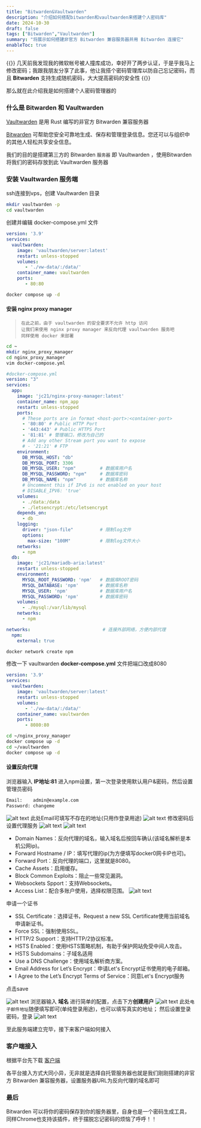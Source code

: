 ```yaml
---
title: "Bitwarden&Vaultwarden"
description: "介绍如何搭配bitwarden和vaultwarden来搭建个人密码库"
date: 2024-10-30
draft: false
tags: ["Bitwarden","Vaultwarden"]
summary: "将展示如何搭建非官方 Bitwarden 兼容服务器并用 Bitwarden 连接它"
enableToc: true
---
```


{{<lead>}}
几天前我发现我的微软帐号被人撞库成功，幸好开了两步认证，于是乎我马上修改密码；我跟我朋友分享了此事，他让我搭个密码管理库以防自己忘记密码，而且 **Bitwarden** 支持生成随机密码，大大提高密码的安全性
{{</lead>}}

那么就在此介绍我是如何搭建个人密码管理器的

### 什么是 Bitwarden 和 Vaultwarden
[Vaultwarden](https://github.com/dani-garcia/vaultwarden) 是用 Rust 编写的非官方 Bitwarden 兼容服务器

[Bitwarden](https://bitwarden.com/products/) 可帮助您安全可靠地生成、保存和管理登录信息。您还可以与组织中的其他人轻松共享安全信息。

我们的目的是搭建第三方的 Bitwarden `服务器` 即 Vaultwarden ，使用Bitwarden将我们的密码存放到此 Vaultwarden 服务器

### 安装 Vaultwarden 服务端
ssh连接到vps，创建 Vaultwarden 目录
```bash
mkdir vaultwarden -p
cd vaultwarden
```
创建并编辑 docker-compose.yml 文件
```yml
version: '3.9'
services:
  vaultwarden:
    image: 'vaultwarden/server:latest'
    restart: unless-stopped
    volumes:
       - './vw-data/:/data/'
    container_name: vaultwarden
    ports:
       - 80:80
```
```bash
docker compose up -d
```
#### 安装 nginx proxy manager
>     在此之前，由于 vaultwarden 的安全要求不允许 http 访问
>     让我们来使用 nginx proxy manager 来反向代理 vaultwarden 服务吧
>     同样使用 docker 来部署
```bash
cd ~
mkdir nginx_proxy_manager
cd nginx_proxy_manager
vim docker-compose.yml
```
```yml
#docker-compose.yml
version: "3"
services:
  app:
    image: 'jc21/nginx-proxy-manager:latest'
    container_name: npm_app
    restart: unless-stopped
    ports:
      # These ports are in format <host-port>:<container-port>
      - '80:80' # Public HTTP Port
      - '443:443' # Public HTTPS Port
      - '81:81' # 管理端口，修改为自己的
      # Add any other Stream port you want to expose
      # - '21:21' # FTP
    environment:
      DB_MYSQL_HOST: "db"
      DB_MYSQL_PORT: 3306
      DB_MYSQL_USER: "npm"         # 数据库用户名
      DB_MYSQL_PASSWORD: "npm"     # 数据库密码
      DB_MYSQL_NAME: "npm"         # 数据库名称
      # Uncomment this if IPv6 is not enabled on your host
      # DISABLE_IPV6: 'true'
    volumes:
      - ./data:/data
      - ./letsencrypt:/etc/letsencrypt
    depends_on:
      - db
    logging:
      driver: "json-file"          # 限制log文件
      options:
        max-size: "100M"           # 限制log文件大小
    networks:
      - npm
  db:
    image: 'jc21/mariadb-aria:latest'
    restart: unless-stopped
    environment:
      MYSQL_ROOT_PASSWORD: 'npm'   # 数据库ROOT密码
      MYSQL_DATABASE: 'npm'        # 数据库名称
      MYSQL_USER: 'npm'            # 数据库用户名
      MYSQL_PASSWORD: 'npm'        # 数据库密码
    volumes:
      - ./mysql:/var/lib/mysql
    networks:
      - npm

networks:                           # 连接外部网络，方便内部代理
  npm:
    external: true
```
```bash
docker network create npm
```
修改一下 vaultwarden **docker-compose.yml** 文件把端口改成8080
```yml
version: '3.9'
services:
  vaultwarden:
    image: 'vaultwarden/server:latest'
    restart: unless-stopped
    volumes:
       - './vw-data/:/data/'
    container_name: vaultwarden
    ports:
       - 8080:80
```
```bash
cd ~/nginx_proxy_manager
docker compose up -d
cd ~/vaultwarden
docker compose up -d
```
#### 设置反向代理
浏览器输入 **IP地址:81** 进入npm设置，第一次登录使用默认用户&密码，然后设置管理员密码
```bash
Email:    admin@example.com
Password: changeme
```
![alt text](changeuser.png)
此处Email可填写不存在的地址(只用作登录用途)
![alt text](changepasswd.png)
修改密码后设置代理服务
![alt text](<截屏2024-10-31 下午12.26.49.png>)
![alt text](<截屏2024-10-31 下午12.35.02.png>)
- Domain Names：反向代理的域名，输入域名后按回车确认(该域名解析是本机公网ip)。
- Forward Hostname / IP：填写代理的ip(为方便填写docker0网卡IP也可)。
- Forward Port：反向代理的端口，这里就是8080。
- Cache Assets：启用缓存。
- Block Common Exploits：阻止一些常见漏洞。
- Websockets Spport：支持Websockets。
- Access List：配合多账户使用，选择权限范围。
![alt text](<截屏2024-10-31 下午12.40.53.png>)

申请一个证书
- SSL Certificate：选择证书，Request a new SSL Certificate使用当前域名申请新证书。
- Force SSL：强制使用SSL。
- HTTP/2 Support：支持HTTP/2协议标准。
- HSTS Enabled：使用HSTS策略机制，有助于保护网站免受中间人攻击。
- HSTS Subdomains：子域名适用
- Use a DNS Challenge：使用域名解析商方案。
- Email Address for Let’s Encrypt：申请Let's Encrypt证书使用的电子邮箱。
- I Agree to the Let’s Encrypt Terms of Service：同意Let's Encrypt服务

点击save

![alt text](<截屏2024-10-31 下午1.03.33.png>)
浏览器输入 **域名** 进行简单的配置，点击下方**创建用户**
![alt text](register.png)
此处`电子邮件地址`随便填写即可(单纯登录用途)，也可以填写真实的地址；
然后设置登录密码，登录
![alt text](<截屏2024-10-31 下午1.23.10.png>)

至此服务端建立完毕，接下来客户端如何接入

### 客户端接入
根据平台先下载 [客户端](https://bitwarden.com/download/)

各平台接入方式大同小异，无非就是选择自托管服务器也就是我们刚刚搭建的非官方 Bitwarden 兼容服务器，设置服务器URL为反向代理的域名即可
### 最后
Bitwarden 可以将你的密码保存到你的服务器里，自身也是一个密码生成工具，同样Chrome也支持该插件，终于摆脱忘记密码的烦恼了呼呼！！